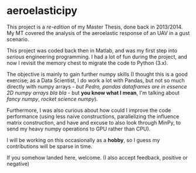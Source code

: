 # aeroelasticipy

This project is a *re-edition* of my Master Thesis, done back in 2013/2014. My MT covered the analysis of the aeroelastic response of an UAV in a gust scenario.

This project was coded back then in Matlab, and was my first step into *serious* engineering programming. I had a lot of fun during the project, and now I revisit the memory chest to migrate the code to Python (3.x).

The objective is mainly to gain further numpy skills (I thought this is a good exercise; as a Data Scientist, I do work a lot with Pandas, but not so much directly with numpy arrays - *but Pedro, pandas dataframes are in essence 2D numpy arrays bla bla* - but **you know what I mean**, I'm talking about *fancy numpy*, *rocket science numpy*).

Furthermore, I was also curious about how could I improve the code performance (using less naive constructions, parallelizing the influence matrix construction, and have and excuse to also look through MinPy, to send my heavy numpy operations to GPU rather than CPU).

I will be working on this occasionally as a **hobby**, so I guess my contributions will be sparse in time.

If you somehow landed here, welcome.
(I also accept feedback, positive or negative)
